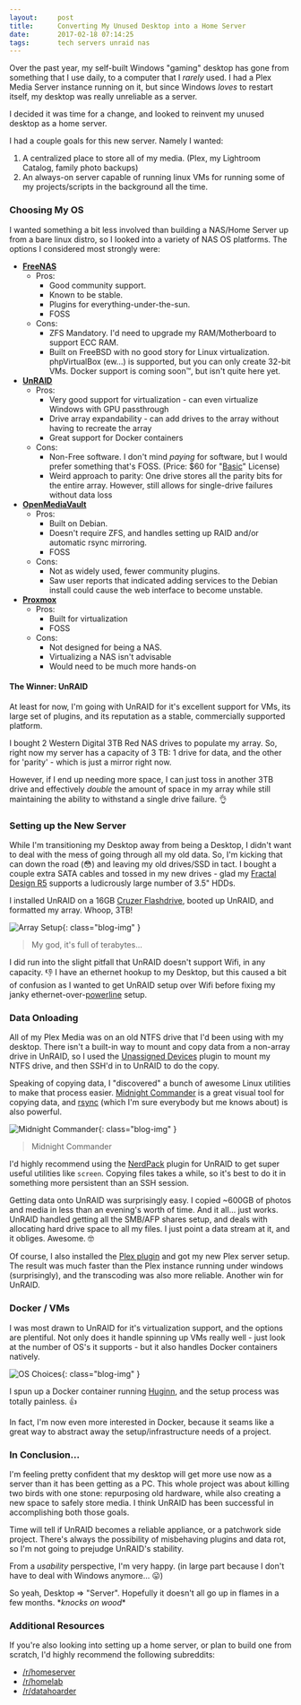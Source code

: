 ```yaml
---
layout:     post
title:      Converting My Unused Desktop into a Home Server
date:       2017-02-18 07:14:25
tags:       tech servers unraid nas
---
```


Over the past year, my self-built Windows "gaming" desktop has gone from something that I use daily, to a computer that I *rarely* used. I had a Plex Media Server instance running on it, but since Windows *loves* to restart itself, my desktop was really unreliable as a server.

I decided it was time for a change, and looked to reinvent my unused desktop as a home server.<!--break-->

I had a couple goals for this new server. Namely I wanted:

1. A centralized place to store all of my media. (Plex, my Lightroom Catalog, family photo backups)
2. An always-on server capable of running linux VMs for running some of my projects/scripts in the background all the time.

### Choosing My OS

I wanted something a bit less involved than building a NAS/Home Server up from a bare linux distro, so I looked into a variety of NAS OS platforms. The options I considered most strongly were:

* **[FreeNAS](www.freenas.org)**
	* Pros:
		* Good community support.
		* Known to be stable.
		* Plugins for everything-under-the-sun.
		* FOSS
	* Cons:
		* ZFS Mandatory. I'd need to upgrade my RAM/Motherboard to support ECC RAM. 
		* Built on FreeBSD with no good story for Linux virtualization. phpVirtualBox (ew...) is supported, but you can only create 32-bit VMs. Docker support is coming soon™, but isn't quite here yet.
* **[UnRAID](https://lime-technology.com/)**
	* Pros:
		* Very good support for virtualization - can even virtualize Windows with GPU passthrough
		* Drive array expandability - can add drives to the array without having to recreate the array
		* Great support for Docker containers
	* Cons:
		* Non-Free software. I don't mind *paying* for software, but I would prefer something that's FOSS. (Price: $60 for "[Basic](https://lime-technology.com/buy-it/)" License)
		* Weird approach to parity: One drive stores all the parity bits for the entire array. However, still allows for single-drive failures without data loss
* **[OpenMediaVault](http://www.openmediavault.org/)**
	* Pros:
		* Built on Debian.
		* Doesn't require ZFS, and handles setting up RAID and/or automatic rsync mirroring.
		* FOSS
	* Cons:
		* Not as widely used, fewer community plugins.
		* Saw user reports that indicated adding services to the Debian install could cause the web interface to become unstable.
* **[Proxmox](https://www.proxmox.com/en/)**
	* Pros:
		* Built for virtualization
		* FOSS
	* Cons:
		* Not designed for being a NAS.
		* Virtualizing a NAS isn't advisable
		* Would need to be much more hands-on

#### The Winner: UnRAID

At least for now, I'm going with UnRAID for it's excellent support for VMs, its large set of plugins, and its reputation as a stable, commercially supported platform.

I bought 2 Western Digital 3TB Red NAS drives to populate my array. So, right now my server has a capacity of 3 TB: 1 drive for data, and the other for 'parity' - which is just a mirror right now.

However, if I end up needing more space, I can just toss in another 3TB drive and effectively *double* the amount of space in my array while still maintaining the ability to withstand a single drive failure. 👌

### Setting up the New Server

While I'm transitioning my Desktop away from being a Desktop, I didn't want to deal with the mess of going through all my old data. So, I'm kicking that can down the road (😳) and leaving my old drives/SSD in tact. I bought a couple extra SATA cables and tossed in my new drives - glad my [Fractal Design R5](http://www.fractal-design.com/home/product/cases/define-series/define-r5-black-window) supports a ludicrously large number of 3.5" HDDs.

I installed UnRAID on a 16GB [Cruzer Flashdrive](https://www.amazon.com/gp/product/B005FYNSZA), booted up UnRAID, and formatted my array. Whoop, 3TB!

![Array Setup](/img/unraid-setup/array.png){: class="blog-img" }

> My god, it's full of terabytes...

I did run into the slight pitfall that UnRAID doesn't support Wifi, in any capacity. 👎 I have an ethernet hookup to my Desktop, but this caused a bit of confusion as I wanted to get UnRAID setup over Wifi before fixing my janky ethernet-over-[powerline](http://uk.tp-link.com/products/list-18.html) setup.

### Data Onloading

All of my Plex Media was on an old NTFS drive that I'd been using with my desktop. There isn't a built-in way to mount and copy data from a non-array drive in UnRAID, so I used the [Unassigned Devices](https://lime-technology.com/forum/index.php?topic=45807.0) plugin to mount my NTFS drive, and then SSH'd in to UnRAID to do the copy.

Speaking of copying data, I "discovered" a bunch of awesome Linux utilities to make that process easier. [Midnight Commander](https://midnight-commander.org/) is a great visual tool for copying data, and [rsync](https://en.wikipedia.org/wiki/Rsync) (which I'm sure everybody but me knows about) is also powerful.

![Midnight Commander](/img/unraid-setup/mc.png){: class="blog-img" }

> Midnight Commander

I'd highly recommend using the [NerdPack](https://lime-technology.com/forum/index.php?topic=37541.0) plugin for UnRAID to get super useful utilities like `screen`. Copying files takes a while, so it's best to do it in something more persistent than an SSH session.

Getting data onto UnRAID was surprisingly easy. I copied ~600GB of photos and media in less than an evening's worth of time. And it all... just works. UnRAID handled getting all the SMB/AFP shares setup, and deals with allocating hard drive space to all my files. I just point a data stream at it, and it obliges. Awesome. 🤓

Of course, I also installed the [Plex plugin](https://lime-technology.com/forum/index.php?topic=33341.0) and got my new Plex server setup. The result was much faster than the Plex instance running under windows (surprisingly), and the transcoding was also more reliable. Another win for UnRAID. 

### Docker / VMs

I was most drawn to UnRAID for it's virtualization support, and the options are plentiful. Not only does it handle spinning up VMs really well - just look at the number of OS's it supports - but it also handles Docker containers natively.

![OS Choices](/img/unraid-setup/vm-os.png){: class="blog-img" }

I spun up a Docker container running [Huginn](https://github.com/cantino/huginn), and the setup process was totally painless. 👍

In fact, I'm now even more interested in Docker, because it seams like a great way to abstract away the setup/infrastructure needs of a project.

### In Conclusion...

I'm feeling pretty confident that my desktop will get more use now as a server than it has been getting as a PC. This whole project was about killing two birds with one stone: repurposing old hardware, while also creating a new space to safely store media. I think UnRAID has been successful in accomplishing both those goals.

Time will tell if UnRAID becomes a reliable appliance, or a patchwork side project. There's always the possibility of misbehaving plugins and data rot, so I'm not going to prejudge UnRAID's stability.

From a *usability* perspective, I'm very happy. (in large part because I don't have to deal with Windows anymore... 😛)

So yeah, Desktop => "Server". Hopefully it doesn't all go up in flames in a few months. \**knocks on wood*\*

### Additional Resources

If you're also looking into setting up a home server, or plan to build one from scratch, I'd highly recommend the following subreddits:

* [/r/homeserver](https://www.reddit.com/r/HomeServer/)
* [/r/homelab](https://www.reddit.com/r/homelab/)
* [/r/datahoarder](https://www.reddit.com/r/DataHoarder/)
